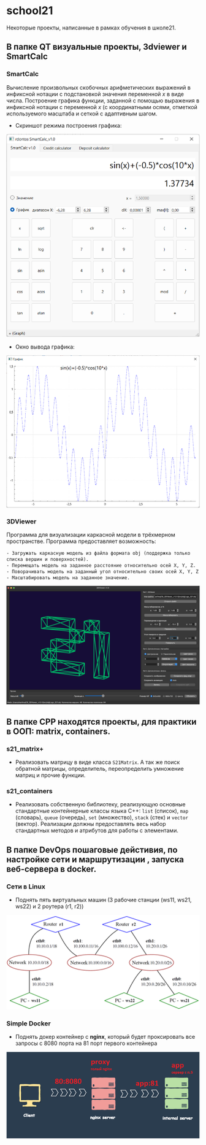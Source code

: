 # school21

Некоторые проекты, написанные в рамках обучения в школе21.

## В папке QT визуальные проекты, 3dviewer и SmartCalc

### SmartCalc

Вычисление произвольных скобочных арифметических выражений в инфиксной нотации с подстановкой значения переменной _x_ в виде числа. Построение графика функции, заданной с помощью выражения в инфиксной нотации с переменной _x_ (с координатными осями, отметкой используемого масштаба и сеткой с адаптивным шагом.

- Скриншот режима построения графика:

![SmartCalc](QT/CPP3_SmartCalc_v2.0/misc/img/2.png)

- Окно вывода графика:

![SmartCalc](QT/CPP3_SmartCalc_v2.0//misc/img/3.png)

### 3DViewer

Программа для визуализации каркасной модели в трёхмерном пространстве. Программа предоставляет возможность:

    - Загружать каркасную модель из файла формата obj (поддержка только списка вершин и поверхностей).
    - Перемещать модель на заданное расстояние относительно осей X, Y, Z.
    - Поворачивать модель на заданный угол относительно своих осей X, Y, Z
    - Масштабировать модель на заданное значение.

![3DViewer](QT/C8_3DViewer_v1.0/images/Pic001.png)

## В папке СPP находятся проекты, для практики в ООП: matrix, containers.

### s21_matrix+

- Реализовать матрицу в виде класса `S21Matrix`. А так же поиск обратной матрицы, определитель, переопределить умножение матриц и прочие функции.

### s21_containers

- Реализовать собственную библиотеку, реализующую основные стандартные контейнерные классы языка С++: `list` (список), `map` (словарь), `queue` (очередь), `set` (множество), `stack` (стек) и `vector` (вектор). Реализации должны предоставлять весь набор стандартных методов и атрибутов для работы с элементами.

## В папке DevOps пошаговые дейстивия, по настройке сети и маршрутизации , запуска веб-сервера в docker.

### Сети в Linux

- Поднять пять виртуальных машин (3 рабочие станции (ws11, ws21, ws22) и 2 роутера (r1, r2))

<img src="DevOps/DO2_LinuxNetwork//misc/images/part5_network.png" alt="part5_network" />

### Simple Docker

- Поднять докер контейнер с **nginx**, который будет проксировать все запросы с 8080 порта на 81 порт первого контейнера

![linux](DevOps/DO5_SimpleDocker/img/17.png)
